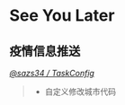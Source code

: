 # See You Later

## 疫情信息推送 
*[@sazs34 / TaskConfig](https://github.com/sazs34/TaskConfig/)* 

> + 自定义修改城市代码